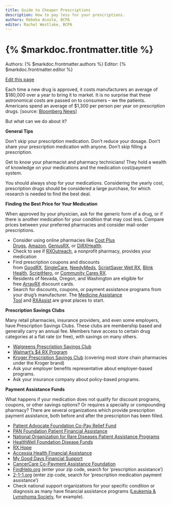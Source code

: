 ```yaml
---
title: Guide to Cheaper Prescriptions
description: How to pay less for your prescriptions.
authors: Rebeka Acosta, BCPA
editor: Rachel Westlake, BCPA
---
```


# {% $markdoc.frontmatter.title %}

Authors: {% $markdoc.frontmatter.authors %}
Editor: {% $markdoc.frontmatter.editor %}

[Edit this page](https://github.com/onefact/handbook.payless.health/edit/main/pages/guide-to-cheaper-prescriptions.md)

Each time a new drug is approved, it costs manufacturers an average of $180,000 over a year to bring it to market. It is no surprise that these astronomical costs are passed on to consumers – we the patients. Americans spend an average of $1,300 per person per year on prescription drugs. [source: [Bloomberg News](https://www.bloomberg.com/news/articles/2022-07-19/why-prescription-drug-prices-in-the-us-are-so-high-quicktake)]

But what can we do about it?

**General Tips**

Don’t skip your prescription medication. Don’t reduce your dosage. Don’t share your prescription medication with anyone. Don’t skip filling a prescription.

Get to know your pharmacist and pharmacy technicians! They hold a wealth of knowledge on your medications and the medication cost/payment system.

You should always shop for your medications. Considering the yearly cost, prescription drugs should be considered a large purchase, for which research is needed to find the best deal.

**Finding the Best Price for Your Medication**

When approved by your physician, ask for the generic form of a drug, or if there is another medication for your condition that may cost less. Compare prices between your preferred pharmacies and consider mail-order prescriptions.

* Consider using online pharmacies like [Cost Plus Drugs](https://costplusdrugs.com/), [Amazon](https://pharmacy.amazon.com/), [GeniusRX](https://www.geniusrx.com/), or [DiRXHealth](https://www.dirxhealth.com/homepage).
* Check to see if [RXOutreach](https://rxoutreach.org/), a nonprofit pharmacy, provides your medication
* Find prescription coupons and discounts from [GoodRX](https://www.goodrx.com/), [SingleCare](https://www.singlecare.com/), [NeedyMeds](https://www.needymeds.org/), [ScriptSaver Well RX](https://www.wellrx.com/), [Blink Health](https://www.blinkhealth.com/), [ScriptHero](https://www.scripthero.com/), or [Community Cares RX](https://www.communitycaresrx.com/clients/communitycares/Home.aspx).
* Residents of Nevada, Oregon, and Washington are eligible for free [ArrayRX](https://www.arrayrxcard.com/) discount cards.
* Search for discounts, coupons, or payment assistance programs from your drug’s manufacturer. The [Medicine Assistance Tool](https://medicineassistancetool.org/) and [RXAssist](https://www.rxassist.org/) are great places to start.

**Prescription Savings Clubs**

Many retail pharmacies, insurance providers, and even some employers, have Prescription Savings Clubs. These clubs are membership based and generally carry an annual fee. Members have access to certain drug categories at a flat rate (or free), with savings on many others.

* [Walgreens Prescription Savings Club](https://www.walgreens.com/psc/prescription-savings-club)
* [Walmart’s $4 RX Program](https://www.walmart.com/cp/4-prescriptions/1078664)
* [Kroger Prescription Savings Club](https://www.krogersc.com/drugs) (covering most store chain pharmacies under the Kroger brand)
* Ask your employer benefits representative about employer-based programs.
* Ask your insurance company about policy-based programs.

**Payment Assistance Funds**

What happens if your medication does not qualify for discount programs, coupons, or other savings options? Or requires a specialty or compounding pharmacy? There are several organizations which provide prescription payment assistance, both before and after the prescription has been filled.

* [Patient Advocate Foundation Co-Pay Relief Fund](https://copays.org/)
* [PAN Foundation Patient Financial Assistance](https://www.panfoundation.org/get-help/apply-for-assistance/)
* [National Organization for Rare Diseases Patient Assistance Programs](https://rarediseases.org/patient-assistance-programs/financial-assistance/)
* [HealthWell Foundation Disease Funds](https://www.healthwellfoundation.org/)
* [RX Hope](https://www.rxhope.com/)
* [Accessia Health Financial Assistance](https://accessiahealth.org/financial-assistance/)
* [My Good Days Financial Support](https://www.mygooddays.org/apply)
* [CancerCare Co-Payment Assistance Foundation](https://www.cancercare.org/copayfoundation)
* [FindHelp.org](https://www.findhelp.org/) (enter your zip code, search for ‘prescription assistance’)
* [2-1-1.org](https://www.211.org/about-us/your-local-211) (enter zip code, search for ‘prescription medication payment assistance’)
* Check national support organizations for your specific condition or diagnosis as many have financial assistance programs ([Leukemia & Lymphoma Society](https://www.lls.org/support-resources/financial-support), for example).
